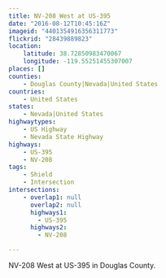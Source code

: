 ```yaml
---
title: NV-208 West at US-395
date: "2016-08-12T10:45:16Z"
imageid: "4401354916356311773"
flickrid: "28439889823"
location:
    latitude: 38.72850983470067
    longitude: -119.55251455307007
places: []
counties:
    - Douglas County|Nevada|United States
countries:
    - United States
states:
    - Nevada|United States
highwaytypes:
    - US Highway
    - Nevada State Highway
highways:
    - US-395
    - NV-208
tags:
    - Shield
    - Intersection
intersections:
    - overlap1: null
      overlap2: null
      highways1:
        - US-395
      highways2:
        - NV-208

---
```

NV-208 West at US-395 in Douglas County.